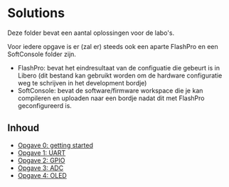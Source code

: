 # Solutions

Deze folder bevat een aantal oplossingen voor de labo's.

Voor iedere opgave is er (zal er) steeds ook een aparte FlashPro en een SoftConsole folder zijn.
 * FlashPro: bevat het eindresultaat van de configuatie die gebeurt is in Libero (dit bestand kan gebruikt worden om de hardware configuratie weg te schrijven in het development bordje)
 * SoftConsole: bevat de software/firmware workspace die je kan compileren en uploaden naar een bordje nadat dit met FlashPro geconfigureerd is. 

## Inhoud
 * [Opgave 0: getting started](Solutions/0_GettingStarted/)
 * [Opgave 1: UART](Solutions/1_UART/)
 * [Opgave 2: GPIO](Solutions/2_GPIO/)
 * [Opgave 3: ADC](Solutions/3_ADC/) 
 * [Opgave 4: OLED](Solutions/4_OLED/)

